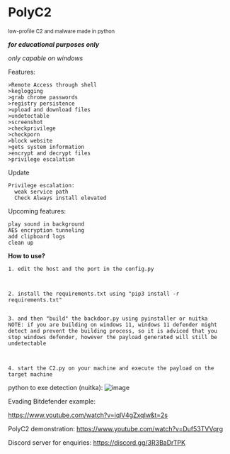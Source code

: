 # PolyC2

<small>low-profile C2 and malware made in python</small>

***for educational purposes only***



*only capable on windows*

Features:

```
>Remote Access through shell
>keglogging
>grab chrome passwords
>registry persistence
>upload and download files
>undetectable
>screenshot
>checkprivilege
>checkporn
>block website
>gets system information
>encrypt and decrypt files 
>privilege escalation
``` 

Update
```
Privilege escalation:
  weak service path
  Check Always install elevated
```

Upcoming features:
```
play sound in background
AES encryption tunneling
add clipboard logs 
clean up
```

**How to use?**

```
1. edit the host and the port in the config.py



2. install the requirements.txt using "pip3 install -r requirements.txt"


3. and then "build" the backdoor.py using pyinstaller or nuitka
NOTE: if you are building on windows 11, windows 11 defender might detect and prevent the building process, so it is adviced that you stop windows defender, however the payload generated will still be undetectable



4. start the C2.py on your machine and execute the payload on the target machine
```

python to exe detection (nuitka):
![image](https://user-images.githubusercontent.com/93959737/222945408-82b23489-eda3-4b32-b3cd-4f3498683d22.png)


Evading Bitdefender example:

https://www.youtube.com/watch?v=iqlV4gZxqIw&t=2s

PolyC2 demonstration:
https://www.youtube.com/watch?v=Duf53TVVqrg


Discord server for enquiries:
https://discord.gg/3R3BaDrTPK
